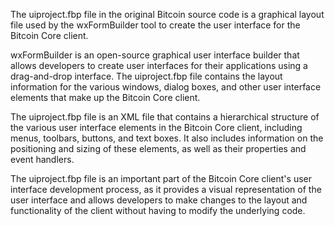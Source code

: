 The uiproject.fbp file in the original Bitcoin source code is a graphical layout file used by the wxFormBuilder tool to create the user interface for the Bitcoin Core client.

wxFormBuilder is an open-source graphical user interface builder that allows developers to create user interfaces for their applications using a drag-and-drop interface. The uiproject.fbp file contains the layout information for the various windows, dialog boxes, and other user interface elements that make up the Bitcoin Core client.

The uiproject.fbp file is an XML file that contains a hierarchical structure of the various user interface elements in the Bitcoin Core client, including menus, toolbars, buttons, and text boxes. It also includes information on the positioning and sizing of these elements, as well as their properties and event handlers.

The uiproject.fbp file is an important part of the Bitcoin Core client's user interface development process, as it provides a visual representation of the user interface and allows developers to make changes to the layout and functionality of the client without having to modify the underlying code.